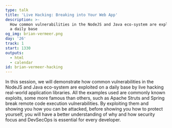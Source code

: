 ```yaml
---
type: talk
title: 'Live Hacking: Breaking into Your Web App'
description: >-
  How common vulnerabilities in the NodeJS and Java eco-system are exploited on
  a daily base
og_img: brian-vermeer.png
day: '26'
track: 1
start: 1330
outputs:
  - html
  - calendar
id: brian-vermeer-hacking
---
```


In this session, we will demonstrate how common vulnerabilities in the NodeJS and Java eco-system are exploited on a daily base by live hacking real-world application libraries. All the examples used are commonly known exploits, some more famous than others, such as Apache Struts and Spring break remote code execution vulnerabilities. By exploiting them and showing you how you can be attacked, before showing you how to protect yourself, you will have a better understanding of why and how security focus and DevSecOps is essential for every developer.
